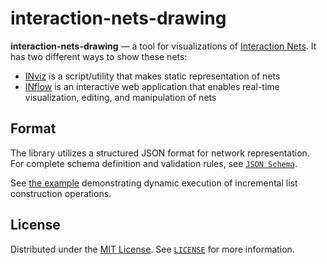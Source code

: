 # interaction-nets-drawing

**interaction-nets-drawing** — a tool for visualizations of [Interaction Nets](https://en.m.wikipedia.org/wiki/Interaction_nets). It has two different ways to show these nets:

* [INviz](./INviz) is a script/utility that makes static representation of nets
* [INflow](./INflow) is an interactive web application that enables real-time visualization, editing, and manipulation of nets

## Format

The library utilizes a structured JSON format for network representation. For complete schema definition and validation rules, see [`JSON Schema`](./schema-net.json).

See [the example](./example-nets/list_add) demonstrating dynamic execution of incremental list construction operations.

## License

Distributed under the [MIT License](https://choosealicense.com/licenses/mit/). See [`LICENSE`](LICENSE) for more information.
